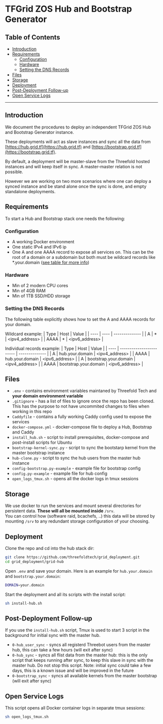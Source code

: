 <h1>TFGrid ZOS Hub and Bootstrap Generator</h1>

<h2>Table of Contents</h2>

- [Introduction](#introduction)
- [Requirements](#requirements)
  - [Configuration](#configuration)
  - [Hardware](#hardware)
  - [Setting the DNS Records](#setting-the-dns-records)
- [Files](#files)
- [Storage](#storage)
- [Deployment](#deployment)
- [Post-Deployment Follow-up](#post-deployment-follow-up)
- [Open Service Logs](#open-service-logs)

---

## Introduction

We document the procedures to deploy an independent TFGrid ZOS Hub and Bootstrap Generator instance.

These deployments will act as slave instances and sync all the data from [https://hub.grid.tf](https://hub.grid.tf) and [https://bootstrap.grid.tf](https://bootstrap.grid.tf).

By default, a deployment will be master-slave from the Threefold hosted instances and will keep itself in sync. A master-master relation is not possible.

However we are working on two more scenarios where one can deploy a synced instance and be stand alone once the sync is done, and empty standalone deployments.

## Requirements

To start a Hub and Bootstrap stack one needs the following:

### Configuration

- A working Docker environment
- One static IPv4 and IPv6 ip
- One A and one AAAA record to expose all services on. This can be the root of a domain or a subdomain but both must be wildcard records like *.your.domain ([see table for more info](#setting-the-dns-records))

### Hardware

- Min of 2 modern CPU cores
- Min of 4GB RAM
- Min of 1TB SSD/HDD storage 


### Setting the DNS Records

The following table explicitly shows how to set the A and AAAA records for your domain.

Wildcard example:
| Type | Host | Value          |
| ---- | ---- | -------------- |
| A    | \*   | <ipv4_address> |
| AAAA | \*   | <ipv6_address> |

Individual records example:
| Type | Host                     | Value          |
| ---- | ------------------------ | -------------- |
| A    | hub.your.domain         | <ipv4_address> |
| AAAA | hub.your.domain         | <ipv6_address> |
| A    | bootstrap.your.domain   | <ipv4_address> |
| AAAA | bootstrap.your.domain   | <ipv6_address> |


## Files

- `.env` - contains environment variables maintaned by Threefold Tech and **your domain environment variable**
- `.gitignore` - has a list of files to ignore once the repo has been cloned. This has the purpose to not have uncommited changes to files when working in this repo
- `Caddyfile` - contains a fully working Caddy config used to expose the services
- `docker-compose.yml` - docker-compose file to deploy a Hub, Bootstrap and Caddy
- `install_hub.sh` - script to install prerequisites, docker-compose and post-install scripts for Ubuntu
- `bootstrap-kernel-sync.py` - script to sync the bootstarp kernel from the master bootstrap instance
- `hub-clone.py` - script to sync the hub users from the master hub instance
- `config-bootstrap.py-example` - example file for bootstrap config
- `config.py-example` - example file for hub config
- `open_logs_tmux.sh` - opens all the docker logs in tmux sessions


## Storage

We use docker to run the services and mount several directories for persistent data. **These will all be mounted inside** `/srv`.  
You can control how (software raid, bcachefs, ..) this data will be stored by mounting `/srv` to any redundant storage configuration of your choosing.


## Deployment

Clone the repo and cd into the hub stack dir:

```sh
git clone https://github.com/threefoldtech/grid_deployment.git
cd grid_deployment/grid-hub
```

Open `.env` and save your domain. Here is an example for `hub.your.domain` and `bootstrap.your.domain`:
```sh
DOMAIN=your.domain
```

Start the deployment and all its scripts with the install script:
```sh
sh install-hub.sh
```


## Post-Deployment Follow-up

If you use the `install-hub.sh` script, Tmux is used to start 3 script in the background for initial sync with the master hub.
- `0-hub_user_sync` - syncs all registerd Threebot users from the master hub, this can take a few hours (will exit after sync)
- `0-hub_sync` - syncs all flist data from the master hub: this is the only script that keeps running after sync, to keep this slave in sync with the master hub. Do not stop this script. Note: initial sync could take a few days, this is a known issue and will be improved in the future
- `0-bootstrap_sync` - syncs all available kernels from the master bootstrap (will exit after sync)


## Open Service Logs

This script opens all Docker container logs in separate tmux sessions:
```sh
sh open_logs_tmux.sh
```
